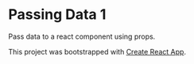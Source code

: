# Passing Data 1

Pass data to a react component using props. 

This project was bootstrapped with [Create React App](https://github.com/facebookincubator/create-react-app).

